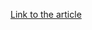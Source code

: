 [Link to the article](https://thehackernews.com/2025/05/mimo-hackers-exploit-cve-2025-32432-in.html)

